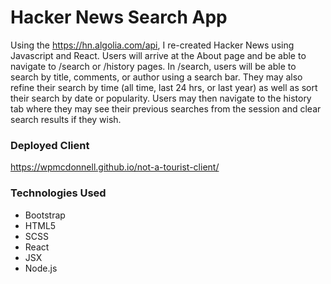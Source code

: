# Hacker News Search App

Using the https://hn.algolia.com/api, I re-created Hacker News using Javascript and React. Users will arrive at the About page and be able to navigate to /search or /history pages. In /search, users will be able to search by title, comments, or author using a search bar. They may also refine their search by time (all time, last 24 hrs, or last year) as well as sort their search by date or popularity. Users may then navigate to the history tab where they may see their previous searches from the session and clear search results if they wish.

### Deployed Client

https://wpmcdonnell.github.io/not-a-tourist-client/

### Technologies Used
- Bootstrap
-	HTML5
-	SCSS
-	React
-	JSX
-	Node.js
